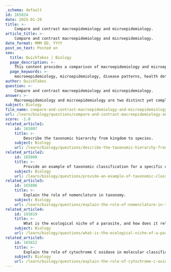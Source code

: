 ```yaml
---
_schema: default
id: 165824
date: 2025-01-29
title: >-
    Compare and contrast macroepidemiology and microepidemiology.
article_title: >-
    Compare and contrast macroepidemiology and microepidemiology.
date_format: MMM DD, YYYY
post_on_text: Posted on
seo:
  title: QuickTakes | Biology
  page_description: >-
    This content provides a comparison of macroepidemiology and microepidemiology, highlighting their definitions, focuses, applications, and the differences in scale and determinants they study in the context of public health.
  page_keywords: >-
    macroeepidemiology, microepidemiology, disease patterns, health determinants, public health, epidemiological studies, health disparities, localized health issues, community health, policy-making, risk factors, resource allocation, population health, environmental factors, socio-economic influences
author: QuickTakes
question: >-
    Compare and contrast macroepidemiology and microepidemiology.
answer: >-
    Macroeepidemiology and microepidemiology are two distinct yet complementary branches of epidemiology that focus on different scales and aspects of disease patterns and determinants.\n\n### Macroeepidemiology\n- **Definition**: Macroeepidemiology is the study of disease patterns and determinants at a large scale, typically at the national or international level. It encompasses a broad range of factors, including economic, social, and political influences on health outcomes.\n- **Focus**: This field examines overall trends in disease incidence and prevalence, often analyzing data across populations to identify large-scale health issues and their determinants. It aims to understand how various factors contribute to health disparities and disease burden on a population level.\n- **Applications**: Macroeepidemiology is crucial for public health policy-making, as it provides insights that can inform health interventions and resource allocation. It enhances risk communication and understanding among policymakers and the public, thereby facilitating better health outcomes.\n\n### Microepidemiology\n- **Definition**: Microepidemiology, on the other hand, focuses on disease patterns and determinants at a much smaller scale, often examining variations within specific communities or even households. It studies epidemiological factors over short distances.\n- **Focus**: This field investigates localized health issues, exploring how environmental, social, and biological factors contribute to disease risk in specific populations. It often involves detailed studies of individual or household-level data to understand fine-scale variations in disease risk.\n- **Applications**: Microepidemiology is particularly useful for identifying specific risk factors and interventions that can be applied in targeted settings. For example, it can help in understanding the localized spread of infectious diseases, such as malaria, and the factors that contribute to this variation.\n\n### Comparison\n- **Scale**: The primary difference lies in the scale of study; macroepidemiology looks at large populations and broad determinants, while microepidemiology focuses on small populations and localized factors.\n- **Determinants**: Macroeepidemiology considers a wide array of determinants, including socio-economic and political factors, whereas microepidemiology emphasizes environmental and individual-level factors.\n- **Purpose**: Macroeepidemiology aims to inform public health policy and resource allocation on a large scale, while microepidemiology seeks to identify specific interventions for localized health issues.\n\n### Conclusion\nBoth macroepidemiology and microepidemiology are essential for a comprehensive understanding of health and disease dynamics. They provide different perspectives that can inform effective public health strategies, from broad policy initiatives to targeted interventions at the community level. Understanding the interplay between these two scales can enhance our ability to address health challenges effectively.
subject: Biology
file_name: compare-and-contrast-macroepidemiology-and-microepidemiology.md
url: /learn/biology/questions/compare-and-contrast-macroepidemiology-and-microepidemiology
score: -1.0
related_article1:
    id: 165807
    title: >-
        Describe the taxonomic hierarchy from kingdom to species.
    subject: Biology
    url: /learn/biology/questions/describe-the-taxonomic-hierarchy-from-kingdom-to-species
related_article2:
    id: 165808
    title: >-
        Provide an example of taxonomic classification for a specific organism.
    subject: Biology
    url: /learn/biology/questions/provide-an-example-of-taxonomic-classification-for-a-specific-organism
related_article3:
    id: 165806
    title: >-
        Explain the role of nomenclature in taxonomy.
    subject: Biology
    url: /learn/biology/questions/explain-the-role-of-nomenclature-in-taxonomy
related_article4:
    id: 165819
    title: >-
        What is the ecological niche of a parasite, and how does it relate to host specificity?
    subject: Biology
    url: /learn/biology/questions/what-is-the-ecological-niche-of-a-parasite-and-how-does-it-relate-to-host-specificity
related_article5:
    id: 165812
    title: >-
        Explain the role of cytochrome C oxidase in molecular classification.
    subject: Biology
    url: /learn/biology/questions/explain-the-role-of-cytochrome-c-oxidase-in-molecular-classification
---
```


&nbsp;